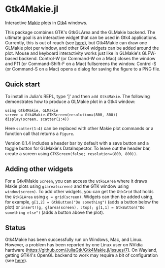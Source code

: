 # Gtk4Makie.jl

Interactive [Makie](https://github.com/JuliaPlots/Makie.jl) plots in [Gtk4](https://github.com/JuliaGtk/Gtk4.jl) windows.

This package combines GTK's GtkGLArea and the GLMakie backend. The ultimate goal is an interactive widget that can be used in Gtk4 applications. Currently, this is out of reach (see [here](https://github.com/JuliaGtk/Gtk4Makie.jl/pull/3)), but Gtk4Makie can draw one GLMakie plot per window, and other Gtk4 widgets can be added around the plot. Mouse and keyboard interactivity works just like in GLMakie's GLFW-based backend. Control-W (or Command-W on a Mac) closes the window and F11 (or Command-Shift-F on a Mac) fullscreens the window. Control-S (or Command-S on a Mac) opens a dialog for saving the figure to a PNG file.

## Quick start

To install in Julia's REPL, type ']' and then `add Gtk4Makie`. The following demonstrates how to produce a GLMakie plot in a Gtk4 window:
```
using Gtk4Makie, GLMakie
screen = Gtk4Makie.GTKScreen(resolution=(800, 800))
display(screen, scatter(1:4))
```
Here `scatter(1:4)` can be replaced with other Makie plot commands or a function call that returns a `Figure`.

Version 0.1.4 includes a header bar by default with a save button and a toggle button for GLMakie's DataInspector. To leave out the header bar, create a screen using `GTKScreen(false; resolution=(800, 800))`.

## Adding other widgets

For a Gtk4Makie `Screen`, you can access the `GtkGLArea` where it draws Makie plots using `glarea(screen)` and the GTK window using `window(screen)`. To add other widgets, you can get the `GtkGrid` that holds the `GtkGLArea` using `g = grid(screen)`. Widgets can then be added using, for example, `g[1,2] = GtkButton("Do something")` (adds a button below the plot) or `insert!(g, glarea(screen), :top); g[1,1] = GtkButton("Do something else")` (adds a button above the plot).

## Status

Gtk4Makie has been successfully run on Windows, Mac, and Linux. However, a problem has been reported by one Linux user on NVidia hardware (https://github.com/JuliaGtk/Gtk4Makie.jl/issues/7). On Wayland, getting GTK4's OpenGL backend to work may require a bit of configuration (see [here](https://github.com/JuliaGtk/Gtk4.jl#enabling-gtk4s-egl-backend-linux)).

